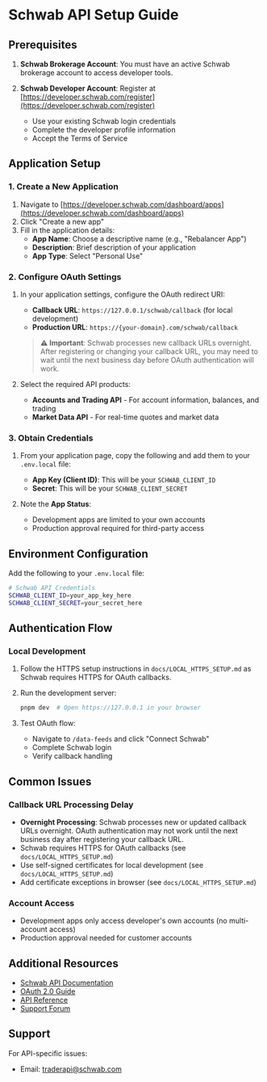 # Schwab API Setup Guide

## Prerequisites

1. **Schwab Brokerage Account**: You must have an active Schwab brokerage account to access developer tools.

2. **Schwab Developer Account**: Register at [https://developer.schwab.com/register](https://developer.schwab.com/register)
   - Use your existing Schwab login credentials
   - Complete the developer profile information
   - Accept the Terms of Service

## Application Setup

### 1. Create a New Application

1. Navigate to [https://developer.schwab.com/dashboard/apps](https://developer.schwab.com/dashboard/apps)
2. Click "Create a new app"
3. Fill in the application details:
   - **App Name**: Choose a descriptive name (e.g., "Rebalancer App")
   - **Description**: Brief description of your application
   - **App Type**: Select "Personal Use"

### 2. Configure OAuth Settings

1. In your application settings, configure the OAuth redirect URI:
   - **Callback URL**: `https://127.0.0.1/schwab/callback` (for local development)
   - **Production URL**: `https://{your-domain}.com/schwab/callback`

   > **⚠️ Important**: Schwab processes new callback URLs overnight. After registering or changing your callback URL, you may need to wait until the next business day before OAuth authentication will work.

2. Select the required API products:
   - **Accounts and Trading API** - For account information, balances, and trading
   - **Market Data API** - For real-time quotes and market data

### 3. Obtain Credentials

1. From your application page, copy the following and add them to your `.env.local` file:
   - **App Key (Client ID)**: This will be your `SCHWAB_CLIENT_ID`
   - **Secret**: This will be your `SCHWAB_CLIENT_SECRET`

2. Note the **App Status**:
   - Development apps are limited to your own accounts
   - Production approval required for third-party access

## Environment Configuration

Add the following to your `.env.local` file:

```bash
# Schwab API Credentials
SCHWAB_CLIENT_ID=your_app_key_here
SCHWAB_CLIENT_SECRET=your_secret_here

```

## Authentication Flow

### Local Development

1. Follow the HTTPS setup instructions in `docs/LOCAL_HTTPS_SETUP.md` as Schwab requires HTTPS for OAuth callbacks.

2. Run the development server:

   ```bash
   pnpm dev  # Open https://127.0.0.1 in your browser
   ```

3. Test OAuth flow:
   - Navigate to `/data-feeds` and click "Connect Schwab"
   - Complete Schwab login
   - Verify callback handling

## Common Issues

### Callback URL Processing Delay

- **Overnight Processing**: Schwab processes new or updated callback URLs overnight. OAuth authentication may not work until the next business day after registering your callback URL.
- Schwab requires HTTPS for OAuth callbacks (see `docs/LOCAL_HTTPS_SETUP.md`)
- Use self-signed certificates for local development (see `docs/LOCAL_HTTPS_SETUP.md`)
- Add certificate exceptions in browser (see `docs/LOCAL_HTTPS_SETUP.md`)

### Account Access

- Development apps only access developer's own accounts (no multi-account access)
- Production approval needed for customer accounts

## Additional Resources

- [Schwab API Documentation](https://developer.schwab.com/products)
- [OAuth 2.0 Guide](https://developer.schwab.com/user-guides/get-started/authenticate-with-oauth)
- [API Reference](https://developer.schwab.com/api-documentation)
- [Support Forum](https://developer.schwab.com/community)

## Support

For API-specific issues:

- Email: [traderapi@schwab.com](mailto:traderapi@schwab.com)
